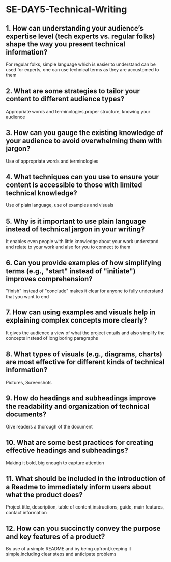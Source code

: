 # SE-DAY5-Technical-Writing
## 1. How can understanding your audience’s expertise level (tech experts vs. regular folks) shape the way you present technical information?
For regular folks, simple language  which is easier to understand can be used
for experts, one can use technical terms as they are accustomed to them
## 2. What are some strategies to tailor your content to different audience types?
Appropriate words and terminologies,proper structure, knowing your audience
## 3. How can you gauge the existing knowledge of your audience to avoid overwhelming them with jargon?
Use of appropriate words and terminologies
## 4. What techniques can you use to ensure your content is accessible to those with limited technical knowledge?
Use of plain language, use of examples and visuals
## 5. Why is it important to use plain language instead of technical jargon in your writing?
It enables even people with little knowledge about your work understand and relate to your work and also for you to connect to them
## 6. Can you provide examples of how simplifying terms (e.g., "start" instead of "initiate") improves comprehension?
"finish" instead of "conclude" makes it clear for anyone to fully understand that you want to end 
## 7. How can using examples and visuals help in explaining complex concepts more clearly?
It gives the audience a view of what the project entails and also simplify the concepts instead of long boring paragraphs
## 8. What types of visuals (e.g., diagrams, charts) are most effective for different kinds of technical information?
Pictures, Screenshots
## 9. How do headings and subheadings improve the readability and organization of technical documents?
Give readers a thorough of the document
## 10. What are some best practices for creating effective headings and subheadings?
Making it bold, big enough to capture attention
## 11. What should be included in the introduction of a Readme to immediately inform users about what the product does?
Project title, description, table of content,instructions, guide, main features, contact information
## 12. How can you succinctly convey the purpose and key features of a product?
By use of a simple README and by being upfront,keeping it simple,including clear steps and anticipate problems
